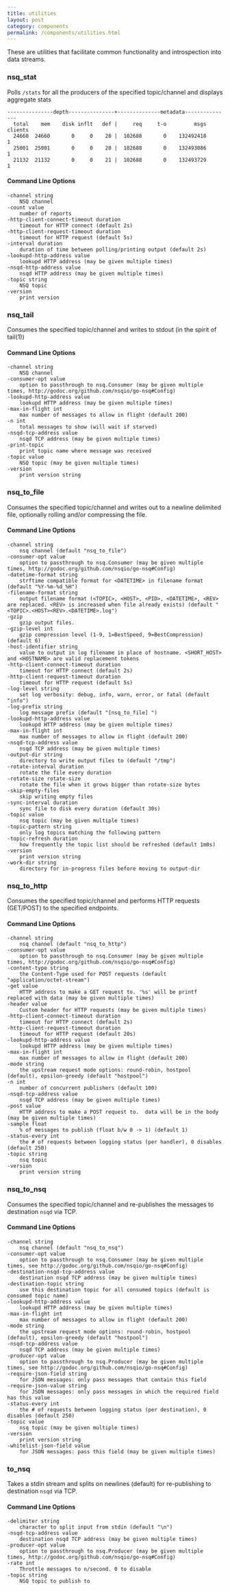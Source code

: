 ```yaml
--- 
title: utilities
layout: post
category: components
permalink: /components/utilities.html
---
```


These are utilities that facilitate common functionality and introspection into data streams.

### nsq_stat

Polls `/stats` for all the producers of the specified topic/channel and displays aggregate stats

    ---------------depth---------------+--------------metadata---------------
      total    mem    disk inflt   def |     req     t-o         msgs clients
      24660  24660       0     0    20 |  102688       0    132492418       1
      25001  25001       0     0    20 |  102688       0    132493086       1
      21132  21132       0     0    21 |  102688       0    132493729       1

#### Command Line Options

    -channel string
        NSQ channel
    -count value
        number of reports
    -http-client-connect-timeout duration
        timeout for HTTP connect (default 2s)
    -http-client-request-timeout duration
        timeout for HTTP request (default 5s)
    -interval duration
        duration of time between polling/printing output (default 2s)
    -lookupd-http-address value
        lookupd HTTP address (may be given multiple times)
    -nsqd-http-address value
        nsqd HTTP address (may be given multiple times)
    -topic string
        NSQ topic
    -version
        print version

### nsq_tail

Consumes the specified topic/channel and writes to stdout (in the spirit of tail(1))

#### Command Line Options

    -channel string
        NSQ channel
    -consumer-opt value
        option to passthrough to nsq.Consumer (may be given multiple times, http://godoc.org/github.com/nsqio/go-nsq#Config)
    -lookupd-http-address value
        lookupd HTTP address (may be given multiple times)
    -max-in-flight int
        max number of messages to allow in flight (default 200)
    -n int
        total messages to show (will wait if starved)
    -nsqd-tcp-address value
        nsqd TCP address (may be given multiple times)
    -print-topic
        print topic name where message was received
    -topic value
        NSQ topic (may be given multiple times)
    -version
        print version string

### nsq\_to_file

Consumes the specified topic/channel and writes out to a newline delimited file, optionally
rolling and/or compressing the file.

#### Command Line Options

    -channel string
        nsq channel (default "nsq_to_file")
    -consumer-opt value
        option to passthrough to nsq.Consumer (may be given multiple times, http://godoc.org/github.com/nsqio/go-nsq#Config)
    -datetime-format string
        strftime compatible format for <DATETIME> in filename format (default "%Y-%m-%d_%H")
    -filename-format string
        output filename format (<TOPIC>, <HOST>, <PID>, <DATETIME>, <REV> are replaced. <REV> is increased when file already exists) (default "<TOPIC>.<HOST><REV>.<DATETIME>.log")
    -gzip
        gzip output files.
    -gzip-level int
        gzip compression level (1-9, 1=BestSpeed, 9=BestCompression) (default 6)
    -host-identifier string
        value to output in log filename in place of hostname. <SHORT_HOST> and <HOSTNAME> are valid replacement tokens
    -http-client-connect-timeout duration
        timeout for HTTP connect (default 2s)
    -http-client-request-timeout duration
        timeout for HTTP request (default 5s)
    -log-level string
        set log verbosity: debug, info, warn, error, or fatal (default "info")
    -log-prefix string
        log message prefix (default "[nsq_to_file] ")
    -lookupd-http-address value
        lookupd HTTP address (may be given multiple times)
    -max-in-flight int
        max number of messages to allow in flight (default 200)
    -nsqd-tcp-address value
        nsqd TCP address (may be given multiple times)
    -output-dir string
        directory to write output files to (default "/tmp")
    -rotate-interval duration
        rotate the file every duration
    -rotate-size rotate-size
        rotate the file when it grows bigger than rotate-size bytes
    -skip-empty-files
        skip writing empty files
    -sync-interval duration
        sync file to disk every duration (default 30s)
    -topic value
        nsq topic (may be given multiple times)
    -topic-pattern string
        only log topics matching the following pattern
    -topic-refresh duration
        how frequently the topic list should be refreshed (default 1m0s)
    -version
        print version string
    -work-dir string
        directory for in-progress files before moving to output-dir

### nsq\_to_http

Consumes the specified topic/channel and performs HTTP requests (GET/POST) to the specified
endpoints.

#### Command Line Options

    -channel string
        nsq channel (default "nsq_to_http")
    -consumer-opt value
        option to passthrough to nsq.Consumer (may be given multiple times, http://godoc.org/github.com/nsqio/go-nsq#Config)
    -content-type string
        the Content-Type used for POST requests (default "application/octet-stream")
    -get value
        HTTP address to make a GET request to. '%s' will be printf replaced with data (may be given multiple times)
    -header value
        Custom header for HTTP requests (may be given multiple times)
    -http-client-connect-timeout duration
        timeout for HTTP connect (default 2s)
    -http-client-request-timeout duration
        timeout for HTTP request (default 20s)
    -lookupd-http-address value
        lookupd HTTP address (may be given multiple times)
    -max-in-flight int
        max number of messages to allow in flight (default 200)
    -mode string
        the upstream request mode options: round-robin, hostpool (default), epsilon-greedy (default "hostpool")
    -n int
        number of concurrent publishers (default 100)
    -nsqd-tcp-address value
        nsqd TCP address (may be given multiple times)
    -post value
        HTTP address to make a POST request to.  data will be in the body (may be given multiple times)
    -sample float
        % of messages to publish (float b/w 0 -> 1) (default 1)
    -status-every int
        the # of requests between logging status (per handler), 0 disables (default 250)
    -topic string
        nsq topic
    -version
        print version string

### nsq\_to_nsq

Consumes the specified topic/channel and re-publishes the messages to destination `nsqd` via TCP.

#### Command Line Options

    -channel string
        nsq channel (default "nsq_to_nsq")
    -consumer-opt value
        option to passthrough to nsq.Consumer (may be given multiple times, see http://godoc.org/github.com/nsqio/go-nsq#Config)
    -destination-nsqd-tcp-address value
        destination nsqd TCP address (may be given multiple times)
    -destination-topic string
        use this destination topic for all consumed topics (default is consumed topic name)
    -lookupd-http-address value
        lookupd HTTP address (may be given multiple times)
    -max-in-flight int
        max number of messages to allow in flight (default 200)
    -mode string
        the upstream request mode options: round-robin, hostpool (default), epsilon-greedy (default "hostpool")
    -nsqd-tcp-address value
        nsqd TCP address (may be given multiple times)
    -producer-opt value
        option to passthrough to nsq.Producer (may be given multiple times, see http://godoc.org/github.com/nsqio/go-nsq#Config)
    -require-json-field string
        for JSON messages: only pass messages that contain this field
    -require-json-value string
        for JSON messages: only pass messages in which the required field has this value
    -status-every int
        the # of requests between logging status (per destination), 0 disables (default 250)
    -topic value
        nsq topic (may be given multiple times)
    -version
        print version string
    -whitelist-json-field value
        for JSON messages: pass this field (may be given multiple times)

### to_nsq

Takes a stdin stream and splits on newlines (default) for re-publishing to destination `nsqd` via
TCP.

#### Command Line Options

    -delimiter string
        character to split input from stdin (default "\n")
    -nsqd-tcp-address value
        destination nsqd TCP address (may be given multiple times)
    -producer-opt value
        option to passthrough to nsq.Producer (may be given multiple times, http://godoc.org/github.com/nsqio/go-nsq#Config)
    -rate int
        Throttle messages to n/second. 0 to disable
    -topic string
        NSQ topic to publish to
